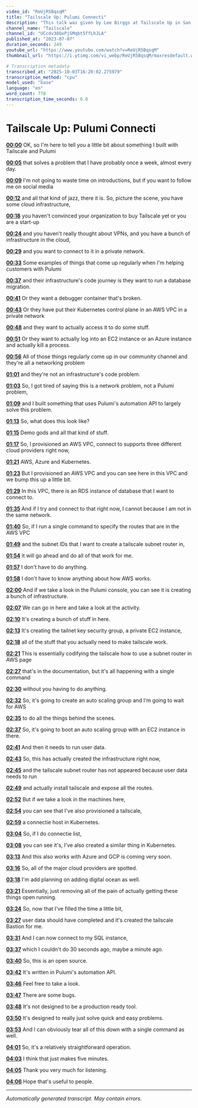 ```yaml
---
video_id: "ReUjR5BqsqM"
title: "Tailscale Up: Pulumi Connecti"
description: "This talk was given by Lee Birggs at Tailscale Up in San Francisco on Wednesday, May 31, 2023...."
channel_name: "Tailscale"
channel_id: "UCcdv38QxPjSMqbt5ffLhJLA"
published_at: "2023-07-07"
duration_seconds: 249
youtube_url: "https://www.youtube.com/watch?v=ReUjR5BqsqM"
thumbnail_url: "https://i.ytimg.com/vi_webp/ReUjR5BqsqM/maxresdefault.webp"

# Transcription metadata
transcribed_at: "2025-10-03T16:20:02.275979"
transcription_method: "cpu"
model_used: "base"
language: "en"
word_count: 778
transcription_time_seconds: 6.8
---
```


# Tailscale Up: Pulumi Connecti

**[00:00](https://youtube.com/watch?v=ReUjR5BqsqM&t=0s)** OK, so I'm here to tell you a little bit about something I built with Tailscale and Pulumi

**[00:05](https://youtube.com/watch?v=ReUjR5BqsqM&t=5s)** that solves a problem that I have probably once a week, almost every day.

**[00:09](https://youtube.com/watch?v=ReUjR5BqsqM&t=9s)** I'm not going to waste time on introductions, but if you want to follow me on social media

**[00:12](https://youtube.com/watch?v=ReUjR5BqsqM&t=12s)** and all that kind of jazz, there it is. So, picture the scene, you have some cloud infrastructure,

**[00:18](https://youtube.com/watch?v=ReUjR5BqsqM&t=18s)** you haven't convinced your organization to buy Tailscale yet or you are a start-up

**[00:24](https://youtube.com/watch?v=ReUjR5BqsqM&t=24s)** and you haven't really thought about VPNs, and you have a bunch of infrastructure in the cloud,

**[00:29](https://youtube.com/watch?v=ReUjR5BqsqM&t=29s)** and you want to connect to it in a private network.

**[00:33](https://youtube.com/watch?v=ReUjR5BqsqM&t=33s)** Some examples of things that come up regularly when I'm helping customers with Pulumi

**[00:37](https://youtube.com/watch?v=ReUjR5BqsqM&t=37s)** and their infrastructure's code journey is they want to run a database migration.

**[00:41](https://youtube.com/watch?v=ReUjR5BqsqM&t=41s)** Or they want a debugger container that's broken.

**[00:43](https://youtube.com/watch?v=ReUjR5BqsqM&t=43s)** Or they have put their Kubernetes control plane in an AWS VPC in a private network

**[00:48](https://youtube.com/watch?v=ReUjR5BqsqM&t=48s)** and they want to actually access it to do some stuff.

**[00:51](https://youtube.com/watch?v=ReUjR5BqsqM&t=51s)** Or they want to actually log into an EC2 instance or an Azure instance and actually kill a process.

**[00:56](https://youtube.com/watch?v=ReUjR5BqsqM&t=56s)** All of those things regularly come up in our community channel and they're all a networking problem

**[01:01](https://youtube.com/watch?v=ReUjR5BqsqM&t=61s)** and they're not an infrastructure's code problem.

**[01:03](https://youtube.com/watch?v=ReUjR5BqsqM&t=63s)** So, I got tired of saying this is a network problem, not a Pulumi problem,

**[01:09](https://youtube.com/watch?v=ReUjR5BqsqM&t=69s)** and I built something that uses Pulumi's automation API to largely solve this problem.

**[01:13](https://youtube.com/watch?v=ReUjR5BqsqM&t=73s)** So, what does this look like?

**[01:15](https://youtube.com/watch?v=ReUjR5BqsqM&t=75s)** Demo gods and all that kind of stuff.

**[01:17](https://youtube.com/watch?v=ReUjR5BqsqM&t=77s)** So, I provisioned an AWS VPC, connect to supports three different cloud providers right now,

**[01:21](https://youtube.com/watch?v=ReUjR5BqsqM&t=81s)** AWS, Azure and Kubernetes.

**[01:23](https://youtube.com/watch?v=ReUjR5BqsqM&t=83s)** But I provisioned an AWS VPC and you can see here in this VPC and we bump this up a little bit.

**[01:29](https://youtube.com/watch?v=ReUjR5BqsqM&t=89s)** In this VPC, there is an RDS instance of database that I want to connect to.

**[01:35](https://youtube.com/watch?v=ReUjR5BqsqM&t=95s)** And if I try and connect to that right now, I cannot because I am not in the same network.

**[01:40](https://youtube.com/watch?v=ReUjR5BqsqM&t=100s)** So, if I run a single command to specify the routes that are in the AWS VPC

**[01:49](https://youtube.com/watch?v=ReUjR5BqsqM&t=109s)** and the subnet IDs that I want to create a tailscale subnet router in,

**[01:54](https://youtube.com/watch?v=ReUjR5BqsqM&t=114s)** it will go ahead and do all of that work for me.

**[01:57](https://youtube.com/watch?v=ReUjR5BqsqM&t=117s)** I don't have to do anything.

**[01:58](https://youtube.com/watch?v=ReUjR5BqsqM&t=118s)** I don't have to know anything about how AWS works.

**[02:00](https://youtube.com/watch?v=ReUjR5BqsqM&t=120s)** And if we take a look in the Pulumi console, you can see it is creating a bunch of infrastructure.

**[02:07](https://youtube.com/watch?v=ReUjR5BqsqM&t=127s)** We can go in here and take a look at the activity.

**[02:10](https://youtube.com/watch?v=ReUjR5BqsqM&t=130s)** It's creating a bunch of stuff in here.

**[02:13](https://youtube.com/watch?v=ReUjR5BqsqM&t=133s)** It's creating the tailnet key security group, a private EC2 instance,

**[02:18](https://youtube.com/watch?v=ReUjR5BqsqM&t=138s)** all of the stuff that you actually need to make tailscale work.

**[02:21](https://youtube.com/watch?v=ReUjR5BqsqM&t=141s)** This is essentially codifying the tailscale how to use a subnet router in AWS page

**[02:27](https://youtube.com/watch?v=ReUjR5BqsqM&t=147s)** that's in the documentation, but it's all happening with a single command

**[02:30](https://youtube.com/watch?v=ReUjR5BqsqM&t=150s)** without you having to do anything.

**[02:32](https://youtube.com/watch?v=ReUjR5BqsqM&t=152s)** So, it's going to create an auto scaling group and I'm going to wait for AWS

**[02:35](https://youtube.com/watch?v=ReUjR5BqsqM&t=155s)** to do all the things behind the scenes.

**[02:37](https://youtube.com/watch?v=ReUjR5BqsqM&t=157s)** So, it's going to boot an auto scaling group with an EC2 instance in there.

**[02:41](https://youtube.com/watch?v=ReUjR5BqsqM&t=161s)** And then it needs to run user data.

**[02:43](https://youtube.com/watch?v=ReUjR5BqsqM&t=163s)** So, this has actually created the infrastructure right now,

**[02:45](https://youtube.com/watch?v=ReUjR5BqsqM&t=165s)** and the tailscale subnet router has not appeared because user data needs to run

**[02:49](https://youtube.com/watch?v=ReUjR5BqsqM&t=169s)** and actually install tailscale and expose all the routes.

**[02:52](https://youtube.com/watch?v=ReUjR5BqsqM&t=172s)** But if we take a look in the machines here,

**[02:54](https://youtube.com/watch?v=ReUjR5BqsqM&t=174s)** you can see that I've also provisioned a tailscale,

**[02:59](https://youtube.com/watch?v=ReUjR5BqsqM&t=179s)** a connectie host in Kubernetes.

**[03:04](https://youtube.com/watch?v=ReUjR5BqsqM&t=184s)** So, if I do connectie list,

**[03:08](https://youtube.com/watch?v=ReUjR5BqsqM&t=188s)** you can see it's, I've also created a similar thing in Kubernetes.

**[03:13](https://youtube.com/watch?v=ReUjR5BqsqM&t=193s)** And this also works with Azure and GCP is coming very soon.

**[03:16](https://youtube.com/watch?v=ReUjR5BqsqM&t=196s)** So, all of the major cloud providers are spotted.

**[03:18](https://youtube.com/watch?v=ReUjR5BqsqM&t=198s)** I'm add planning on adding digital ocean as well.

**[03:21](https://youtube.com/watch?v=ReUjR5BqsqM&t=201s)** Essentially, just removing all of the pain of actually getting these things open running.

**[03:24](https://youtube.com/watch?v=ReUjR5BqsqM&t=204s)** So, now that I've filled the time a little bit,

**[03:27](https://youtube.com/watch?v=ReUjR5BqsqM&t=207s)** user data should have completed and it's created the tailscale Bastion for me.

**[03:31](https://youtube.com/watch?v=ReUjR5BqsqM&t=211s)** And I can now connect to my SQL instance,

**[03:37](https://youtube.com/watch?v=ReUjR5BqsqM&t=217s)** which I couldn't do 30 seconds ago, maybe a minute ago.

**[03:40](https://youtube.com/watch?v=ReUjR5BqsqM&t=220s)** So, this is an open source.

**[03:42](https://youtube.com/watch?v=ReUjR5BqsqM&t=222s)** It's written in Pulumi's automation API.

**[03:46](https://youtube.com/watch?v=ReUjR5BqsqM&t=226s)** Feel free to take a look.

**[03:47](https://youtube.com/watch?v=ReUjR5BqsqM&t=227s)** There are some bugs.

**[03:48](https://youtube.com/watch?v=ReUjR5BqsqM&t=228s)** It's not designed to be a production ready tool.

**[03:50](https://youtube.com/watch?v=ReUjR5BqsqM&t=230s)** It's designed to really just solve quick and easy problems.

**[03:53](https://youtube.com/watch?v=ReUjR5BqsqM&t=233s)** And I can obviously tear all of this down with a single command as well.

**[04:01](https://youtube.com/watch?v=ReUjR5BqsqM&t=241s)** So, it's a relatively straightforward operation.

**[04:03](https://youtube.com/watch?v=ReUjR5BqsqM&t=243s)** I think that just makes five minutes.

**[04:05](https://youtube.com/watch?v=ReUjR5BqsqM&t=245s)** Thank you very much for listening.

**[04:06](https://youtube.com/watch?v=ReUjR5BqsqM&t=246s)** Hope that's useful to people.

---

*Automatically generated transcript. May contain errors.*
